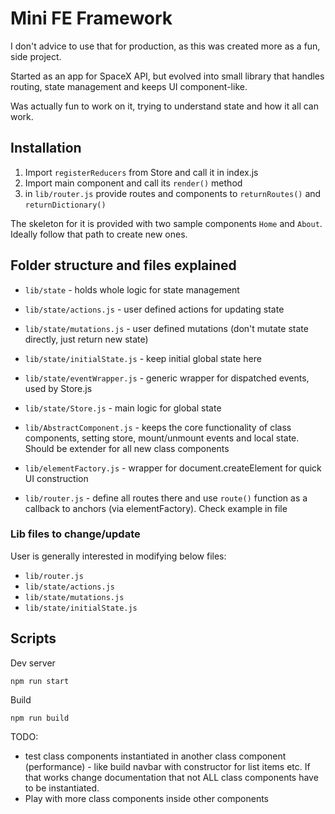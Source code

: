 # Mini FE Framework

I don't advice to use that for production, as this was created more as a fun, side project.

Started as an app for SpaceX API, but evolved into small library that handles routing, state management and keeps UI component-like.

Was actually fun to work on it, trying to understand state and how it all can work.

## Installation

1. Import `registerReducers` from Store and call it in index.js
2. Import main component and call its `render()` method
3. in `lib/router.js` provide routes and components to `returnRoutes()` and `returnDictionary()`

The skeleton for it is provided with two sample components `Home` and `About`. Ideally follow that path to create new ones.

## Folder structure and files explained

- `lib/state` - holds whole logic for state management
- `lib/state/actions.js` - user defined actions for updating state
- `lib/state/mutations.js` - user defined mutations (don't mutate state directly, just return new state)
- `lib/state/initialState.js` - keep initial global state here
- `lib/state/eventWrapper.js` - generic wrapper for dispatched events, used by Store.js
- `lib/state/Store.js` - main logic for global state

- `lib/AbstractComponent.js` - keeps the core functionality of class components, setting store, mount/unmount events and local state. Should be extender for all new class components
- `lib/elementFactory.js` - wrapper for document.createElement for quick UI construction
- `lib/router.js` - define all routes there and use `route()` function as a callback to anchors (via elementFactory). Check example in file

### Lib files to change/update

User is generally interested in modifying below files:

- `lib/router.js`
- `lib/state/actions.js`
- `lib/state/mutations.js`
- `lib/state/initialState.js`

## Scripts

Dev server

```
npm run start
```

Build

```
npm run build
```

TODO:

- test class components instantiated in another class component (performance) - like build navbar with constructor for list items etc. If that works change documentation that not ALL class components have to be instantiated.
- Play with more class components inside other components
